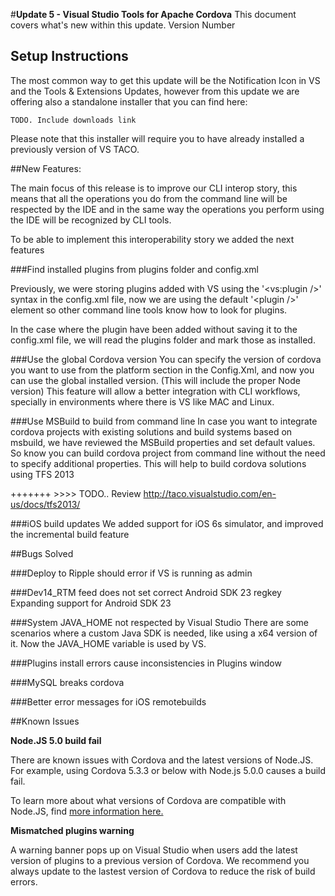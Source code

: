 <properties pageTitle="Release Notes for Update 5"
  description="Release notes for Update 5 of Visual Studio 2015 Tools for Apache Cordova"
  services=""
  documentationCenter=""
  authors="Linda" />
  <tags
     ms.service="na"
     ms.devlang="javascript"
     ms.topic="article"
     ms.tgt_pltfrm="mobile-multiple"
     ms.workload="na"
     ms.date="11/23/2015"
     ms.author="lizhong"/>

#**Update 5 - Visual Studio Tools for Apache Cordova**
This document covers what's new within this update.
Version Number

## Setup Instructions
The most common way to get this update will be the Notification Icon in VS and the Tools & Extensions Updates,
however from this update we are offering also a standalone installer that you can find here:

```
TODO. Include downloads link
```
Please note that this installer will require you to have already installed a previously version of VS TACO.

##New Features:

The main focus of this release is to improve our CLI interop story, this means that all the operations you do from the command line will be respected by the IDE and in the same way the operations you perform using the IDE will be recognized by CLI tools.

To be able to implement this interoperability story we added the next features

###Find installed plugins from plugins folder and config.xml

Previously, we were storing plugins added with VS using the '&lt;vs:plugin /&gt;' syntax in the config.xml file, now we are using the default  '&lt;plugin /&gt;' element so other command line tools know how to look for plugins.

In the case where the plugin have been added without saving it to the config.xml file, we will read the plugins folder and mark those as installed.

###Use the global Cordova version
You can specify the version of cordova you want to use from the platform section in the Config.Xml, 
and now you can use the global installed version. (This will include the proper Node version)
This feature will allow a better integration with CLI workflows, specially in environments where there is VS like MAC and Linux.

###Use MSBuild to build from command line
In case you want to integrate cordova projects with existing solutions and build systems based on msbuild, we have reviewed the MSBuild properties and set default values. So know you can build cordova project from command line without the need to specify additional properties. This will help to build cordova solutions using TFS 2013

+++++++ >>>> TODO.. Review http://taco.visualstudio.com/en-us/docs/tfs2013/

###iOS build updates
We added support for iOS 6s simulator, and improved the incremental build feature

##Bugs Solved
 
###Deploy to Ripple should error if VS is running as admin
 
###Dev14_RTM feed does not set correct Android SDK 23 regkey
Expanding support for Android SDK 23
 
###System JAVA_HOME not respected by Visual Studio
There are some scenarios where a custom Java SDK is needed, like using a x64 version of it. Now the JAVA_HOME variable is used by VS.
 
###Plugins install errors cause inconsistencies in Plugins window
 
###MySQL breaks cordova
 
###Better error messages for iOS remotebuilds 
 

##Known Issues

**Node.JS 5.0 build fail**

There are known issues with Cordova and the latest versions of Node.JS. For example, using Cordova 5.3.3 or below with Node.js 5.0.0 causes a build fail. 

To learn more about what versions of Cordova are compatible with Node.JS, find [more information here.](http://taco.visualstudio.com/en-us/docs/known-issues-general/#strongbuild-not-executing-when-using-cordova-with-nodejs-500-and-cordova-533-and-belowstrong)



**Mismatched plugins warning**

A warning banner pops up on Visual Studio when users add the latest version of plugins to a previous version of Cordova. We recommend you always update to the lastest version of Cordova to reduce the risk of build errors. 
